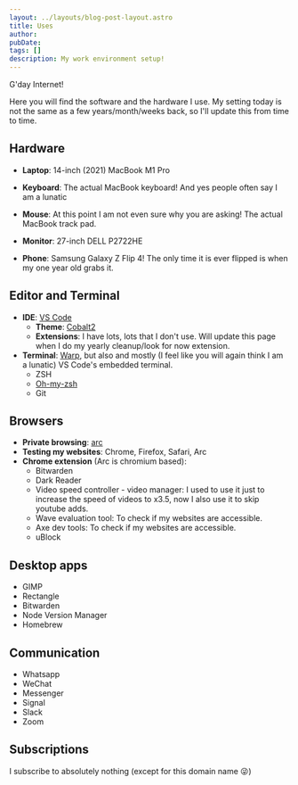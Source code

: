```yaml
---
layout: ../layouts/blog-post-layout.astro
title: Uses
author: 
pubDate: 
tags: []
description: My work environment setup!
---
```


G'day Internet!

Here you will find the software and the hardware I use. My setting today is not the same as a few years/month/weeks back, so I'll update this from time to time.

## Hardware

* **Laptop**: 14-inch (2021) MacBook M1 Pro
* **Keyboard**: The actual MacBook keyboard! And yes people often say I am a lunatic
* **Mouse**: At this point I am not even sure why you are asking! The actual MacBook track pad.

* **Monitor**: 27-inch DELL P2722HE

* **Phone**: Samsung Galaxy Z Flip 4! The only time it is ever flipped is when my one year old grabs it.

## Editor and Terminal

* **IDE**: [VS Code](https://code.visualstudio.com/)
  * **Theme**: [Cobalt2](https://marketplace.visualstudio.com/items?itemName=wesbos.theme-cobalt2)
  * **Extensions**: I have lots, lots that I don't use. Will update this page when I do my yearly cleanup/look for now extension.
* **Terminal**: [Warp](https://www.warp.dev/), but also and mostly (I feel like you will again think I am a lunatic) VS Code's embedded terminal.
  * ZSH
  * [Oh-my-zsh](https://ohmyz.sh/)
  * Git

## Browsers

* **Private browsing**: [arc](https://arc.net/)
* **Testing my websites**: Chrome, Firefox, Safari, Arc
* **Chrome extension** (Arc is chromium based):
  * Bitwarden
  * Dark Reader
  * Video speed controller - video manager: I used to use it just to increase the speed of videos to x3.5, now I also use it to skip youtube adds.
  * Wave evaluation tool: To check if my websites are accessible.
  * Axe dev tools: To check if my websites are accessible.
  * uBlock

## Desktop apps

* GIMP
* Rectangle
* Bitwarden
* Node Version Manager
* Homebrew

## Communication

* Whatsapp
* WeChat
* Messenger
* Signal
* Slack
* Zoom

## Subscriptions

I subscribe to absolutely nothing (except for this domain name 😜)
